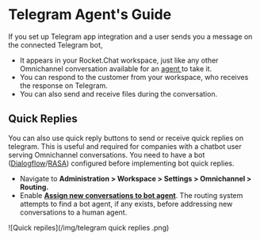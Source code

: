 # Telegram Agent's Guide

If you set up Telegram app integration and a user sends you a message on the connected Telegram bot,

* It appears in your Rocket.Chat workspace, just like any other Omnichannel conversation available for an [agent ](../../../../../use-rocket.chat/omnichannel/agents.md)to take it.
* You can respond to the customer from your workspace, who receives the response on Telegram.&#x20;
* You can also send and receive files during the conversation.

## Quick Replies

You can also use quick reply buttons to send or receive quick replies on telegram. This is useful and required for companies with a chatbot user serving Omnichannel conversations. You need to have a bot ([Dialogflow](../dialogflow-app/)/[RASA](../rasa-app.md)) configured before implementing bot quick replies.

* Navigate to **Administration > Workspace > Settings > Omnichannel > Routing.**
* Enable [**Assign new conversations to bot agent**](https://docs.rocket.chat/guides/administration/settings/omnichannel-admins-guide#routing). The routing system attempts to find a bot agent, if any exists, before addressing new conversations to a human agent.

![Quick repiles](/img/telegram quick replies .png)
